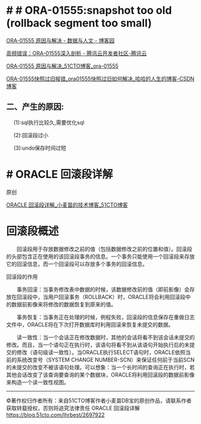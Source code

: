 # # # ORA-01555:snapshot too old (rollback segment too small)

[ORA-01555 原因与解决 - 数据与人文 - 博客园](https://www.cnblogs.com/shujuyr/p/15164945.html)

[高频错误：ORA-01555深入剖析 - 腾讯云开发者社区-腾讯云](https://cloud.tencent.com/developer/article/1052530)

[ORA-01555 原因与解决_51CTO博客_ora-01555](https://blog.51cto.com/u_12208527/3605847)

[ORA-01555快照过旧报错_ora01555快照过旧如何解决_哈哈的人生的博客-CSDN博客](https://blog.csdn.net/qq_45087635/article/details/127767040)

## 二、产生的原因:

     (1):sql执行比较久,需要优化sql

     (2):回滚段过小

     (3):undo保存时间过短

# # ORACLE 回滚段详解

原创

[ORACLE 回滚段详解_小麦苗的技术博客_51CTO博客](https://blog.51cto.com/lhrbest/2697922)

# 回滚段概述

　　回滚段用于存放数据修改之前的值（包括数据修改之前的位置和值）。回滚段的头部包含正在使用的该回滚段事务的信息。一个事务只能使用一个回滚段来存放它的回滚信息，而一个回滚段可以存放多个事务的回滚信息。 

回滚段的作用 

　　事务回滚：当事务修改表中数据的时候，该数据修改前的值（即前影像）会存放在回滚段中，当用户回滚事务（ROLLBACK）时，ORACLE将会利用回滚段中的数据前影像来将修改的数据恢复到原来的值。 

　　事务恢复：当事务正在处理的时候，例程失败，回滚段的信息保存在重做日志文件中，ORACLE将在下次打开数据库时利用回滚来恢复未提交的数据。 

　　读一致性：当一个会话正在修改数据时，其他的会话将看不到该会话未提交的修改。而且，当一个语句正在执行时，该语句将看不到从该语句开始执行后的未提交的修改（语句级读一致性）。当ORACLE执行SELECT语句时，ORACLE依照当前的系统改变号（SYSTEM CHANGE NUMBER-SCN）来保证任何前于当前SCN的未提交的改变不被该语句处理。可以想象：当一个长时间的查询正在执行时，若其他会话改变了该查询要查询的某个数据块，ORACLE将利用回滚段的数据前影像来构造一个读一致性视图。 

-----------------------------------

©著作权归作者所有：来自51CTO博客作者小麦苗DB宝的原创作品，请联系作者获取转载授权，否则将追究法律责任
ORACLE 回滚段详解
https://blog.51cto.com/lhrbest/2697922
